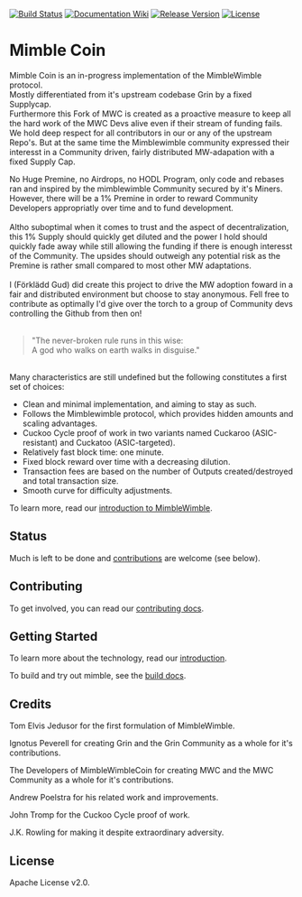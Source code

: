 [![Build Status](https://dev.azure.com/mimblewimble/grin/_apis/build/status/mimblewimble.grin?branchName=master)](https://dev.azure.com/mimblewimble/grin/_build/latest?definitionId=1&branchName=master)
[![Documentation Wiki](https://img.shields.io/badge/doc-wiki-blue.svg)](https://github.com/MimbleCoin/docs/wiki)
[![Release Version](https://img.shields.io/github/release/mimblewimble/grin.svg)](https://github.com/MimbleCoin/mimble-node/releases)
[![License](https://img.shields.io/github/license/mimblewimble/grin.svg)](https://github.com/mimblewimble/grin/blob/master/LICENSE)

# Mimble Coin

Mimble Coin is an in-progress implementation of the MimbleWimble protocol. <br>
Mostly differentiated from it's upstream codebase Grin by a fixed Supplycap. <br>
Furthermore this Fork of MWC is created as a proactive measure to keep all the hard work of the MWC Devs alive even if their stream of funding fails. We hold deep respect for all contributors in our or any of the upstream Repo's. But at the same time the Mimblewimble community expressed their interesst in a Community driven, fairly distributed MW-adapation with a fixed Supply Cap. <br>

No Huge Premine, no Airdrops, no HODL Program, only code and rebases ran and inspired by the mimblewimble Community secured by it's Miners.
However, there will be a 1% Premine in order to reward Community Developers appropriatly over time and to fund development. <br>
<br>Altho suboptimal when it comes to trust and the aspect of decentralization, this 1% Supply should quickly get diluted and the power I hold should quickly fade away while still allowing the funding if there is enough interesst of the Community. The upsides should outweigh any potential risk as the Premine is rather small compared to most other MW adaptations. <br>
<br>I (Förklädd Gud) did create this project to drive the MW adoption foward in a fair and distributed environment but choose to stay anonymous. Fell free to contribute as optimally I'd give over the torch to a group of Community devs controlling the Github from then on!<br> <br>
> "The never-broken rule runs in this wise: <br>
> A god who walks on earth walks in disguise."

<br>Many characteristics are still undefined but the following constitutes a first set of choices:

  * Clean and minimal implementation, and aiming to stay as such.
  * Follows the Mimblewimble protocol, which provides hidden amounts and scaling advantages.
  * Cuckoo Cycle proof of work in two variants named Cuckaroo (ASIC-resistant) and Cuckatoo (ASIC-targeted).
  * Relatively fast block time: one minute.
  * Fixed block reward over time with a decreasing dilution.
  * Transaction fees are based on the number of Outputs created/destroyed and total transaction size.
  * Smooth curve for difficulty adjustments.

To learn more, read our [introduction to MimbleWimble](doc/intro.md).

## Status

Much is left to be done and [contributions](CONTRIBUTING.md) are welcome (see below).

## Contributing

To get involved, you can read our [contributing docs](CONTRIBUTING.md).

## Getting Started

To learn more about the technology, read our [introduction](doc/intro.md).


To build and try out mimble, see the [build docs](doc/build.md).

## Credits

Tom Elvis Jedusor for the first formulation of MimbleWimble.

Ignotus Peverell for creating Grin and the Grin Community as a whole for it's contributions.

The Developers of MimbleWimbleCoin for creating MWC and the MWC Community as a whole for it's contributions.

Andrew Poelstra for his related work and improvements.

John Tromp for the Cuckoo Cycle proof of work.

J.K. Rowling for making it despite extraordinary adversity.

## License

Apache License v2.0.
